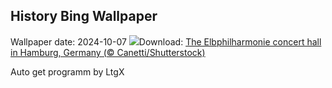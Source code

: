 ## History Bing Wallpaper
Wallpaper date: 2024-10-07
![](https://www.bing.com/th?id=OHR.ElbePhilharmonic_EN-GB8668543385_UHD.jpg&w=1000)Download: [The Elbphilharmonie concert hall in Hamburg, Germany (© Canetti/Shutterstock)](https://www.bing.com/th?id=OHR.ElbePhilharmonic_EN-GB8668543385_UHD.jpg)

Auto get programm by LtgX
